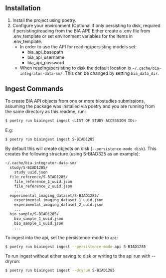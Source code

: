 ## Installation
1. Install the project using poetry.
2. Configure your environment (Optional if only persisting to disk, required if persisting/reading from the BIA API)
   Either create a .env file from .env_template or set environment variables for the items in .env_template.
    * In order to use the API for reading/persisting models set:
        - bia_api_basepath
        - bia_api_username
        - bia_api_password
    * When reading/persisting to disk the default location is `~/.cache/bia-integrator-data-sm/`. This can be changed by setting `bia_data_dir`.

## Ingest Commands
To create BIA API objects from one or more biostudies submissions, assuming the package was installed via poetry and you are running from the same directory as this readme, run:
```sh
$ poetry run biaingest ingest <LIST OF STUDY ACCESSION IDs>
```
E.g:
```sh
$ poetry run biaingest ingest S-BIAD1285
```
By default this will create objects on disk (`--persistence-mode disk`).
This creates the following structure (using S-BIAD325 as an example):
```sh
~/.cache/bia-integrator-data-sm/
  study/S-BIAD1285/
    study_uuid.json
  file_reference/S-BIAD1285/
    file_reference_1_uuid.json
    file_reference_2_uuid.json
    ...
  experimental_imaging_dataset/S-BIAD1285/
    experimental_imaging_dataset_1_uuid.json
    experimental_imaging_dataset_2_uuid.json
    ...
  bio_sample/S-BIAD1285/
    bio_sample_1_uuid.json
    bio_sample_1_uuid.json
    ...
```

To ingest into the api, set the persistence-mode to `api`:
```sh
$ poetry run biaingest ingest --persistence-mode api S-BIAD1285
```

To run ingest without either saving to disk or writing to the api run with --dryrun:
```sh
$ poetry run biaingest ingest --dryrun S-BIAD1285
```
